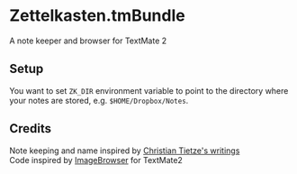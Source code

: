Zettelkasten.tmBundle
=====================

A note keeper and browser for TextMate 2 

## Setup

You want to set `ZK_DIR` environment variable to point to the directory where your notes are stored, e.g. `$HOME/Dropbox/Notes`.

## Credits

Note keeping and name inspired by [Christian Tietze's writings][1]  
Code inspired by [ImageBrowser][2] for TextMate2

[1]: http://christiantietze.de/posts/tags/zettelkasten/
[2]: https://github.com/textmate/imagebrowser.tmbundle